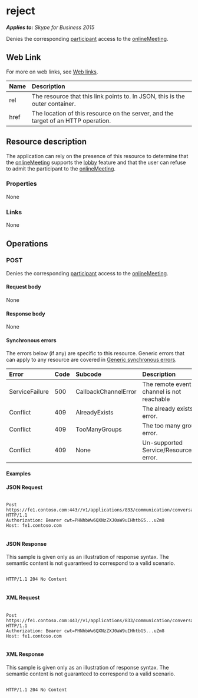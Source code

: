
# reject 


_**Applies to:** Skype for Business 2015_

Denies the corresponding [participant](participant_ref.md) access to the [onlineMeeting](onlineMeeting_ref.md). 

## Web Link
<a name="sectionSection0"> </a>

For more on web links, see [Web links](WebLinks.md).



|**Name**|**Description**|
|:-----|:-----|
|rel|The resource that this link points to. In JSON, this is the outer container.|
|href|The location of this resource on the server, and the target of an HTTP operation.|

## Resource description
<a name="sectionSection1"> </a>

The application can rely on the presence of this resource to determine that the [onlineMeeting](onlineMeeting_ref.md) supports the [lobby](lobby_ref.md) feature and that the user can refuse to admit the participant to the [onlineMeeting](onlineMeeting_ref.md). 


### Properties

None


### Links

None


## Operations
<a name="sectionSection2"> </a>




### POST

Denies the corresponding [participant](participant_ref.md) access to the [onlineMeeting](onlineMeeting_ref.md).


#### Request body

None


#### Response body

None


#### Synchronous errors

The errors below (if any) are specific to this resource. Generic errors that can apply to any resource are covered in [Generic synchronous errors](GenericSynchronousErrors.md).



|**Error**|**Code**|**Subcode**|**Description**|
|:-----|:-----|:-----|:-----|
|ServiceFailure|500|CallbackChannelError|The remote event channel is not reachable|
|Conflict|409|AlreadyExists|The already exists error.|
|Conflict|409|TooManyGroups|The too many groups error.|
|Conflict|409|None|Un-supported Service/Resource/API error.|

#### Examples




#### JSON Request


```

Post https://fe1.contoso.com:443//v1/applications/833/communication/conversations/802/participants/575/reject HTTP/1.1
Authorization: Bearer cwt=PHNhbWw6QXNzZXJ0aW9uIHhtbG5...uZm8
Host: fe1.contoso.com


```


#### JSON Response

This sample is given only as an illustration of response syntax. The semantic content is not guaranteed to correspond to a valid scenario.


```

HTTP/1.1 204 No Content


```


#### XML Request


```

Post https://fe1.contoso.com:443//v1/applications/833/communication/conversations/802/participants/575/reject HTTP/1.1
Authorization: Bearer cwt=PHNhbWw6QXNzZXJ0aW9uIHhtbG5...uZm8
Host: fe1.contoso.com


```


#### XML Response

This sample is given only as an illustration of response syntax. The semantic content is not guaranteed to correspond to a valid scenario.


```

HTTP/1.1 204 No Content


```

